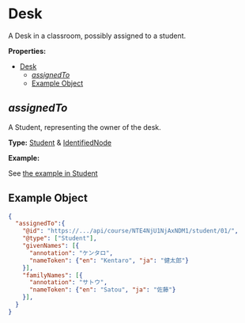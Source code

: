 # Desk

A Desk in a classroom, possibly assigned to a student.

**Properties:**

- [Desk](#desk)
  - [*assignedTo*](#assignedto)
  - [Example Object](#example-object)

## *assignedTo*

A Student, representing the owner of the desk.

**Type:** [Student](./Student.md) & [IdentifiedNode](./IdentifiedNode.md)

**Example:**

See [the example in Student](Student.md#example-object)

## Example Object

```json
{ 
  "assignedTo":{
    "@id": "https://.../api/course/NTE4NjU1NjAxNDM1/student/01/",
    "@type": ["Student"],
    "givenNames": [{
      "annotation": "ケンタロ",
      "nameToken": {"en": "Kentaro", "ja": "健太郎"}
    }],
    "familyNames": [{
      "annotation": "サトウ",
      "nameToken": {"en": "Satou", "ja": "佐藤"}
    }],
  }
}
```

